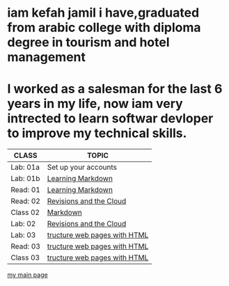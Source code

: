 # iam kefah jamil i have,graduated from arabic college with diploma degree in tourism and hotel management 
# I worked as a salesman for the last 6 years in my life, now iam very intrected to learn softwar devloper to improve my technical skills.


CLASS  | TOPIC
------------ | -------------
Lab: 01a | Set up your accounts | 
Lab: 01b | [Learning Markdown ](https://kefahmomani.github.io/reading-note/) 
Read: 01 | [Learning Markdown ](https://kefahmomani.github.io/reading-note/) 
Read: 02 | [Revisions and the Cloud ](https://kefahmomani.github.io/readme-2/)
Class 02 | [Markdown  ](https://kefahmomani.github.io/reading-note/)
Lab: 02 | [Revisions and the Cloud  ](https://kefahmomani.github.io/reading-note/)
Lab: 03 | [tructure web pages with HTML ](https://new-project.kefahjordan.repl.co/) 
Read: 03  | [tructure web pages with HTML ](https://kefahmomani.github.io/reading-note/) 
Class 03  | [tructure web pages with HTML ](https://kefahmomani.github.io/reading-note/)







[my main page ](https://kefahmomani.github.io/reading-note/) 



